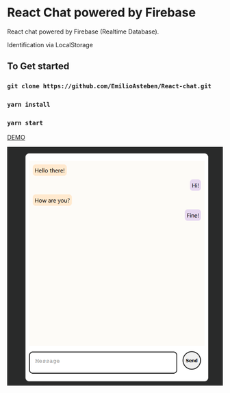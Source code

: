 # React Chat powered by Firebase

React chat powered by Firebase (Realtime Database).

Identification via LocalStorage 

## To Get started


### `git clone https://github.com/EmilioAsteben/React-chat.git`

### `yarn install`

### `yarn start`  
  
  


[DEMO](https://womanup-react-chat.web.app/ "Title")  

![demo image](https://github.com/EmilioAsteben/React-chat/blob/main/demo.png?raw=true)

